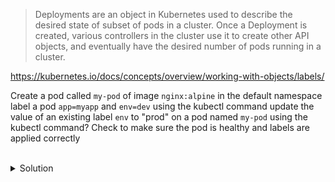 > Deployments are an object in Kubernetes used to describe the desired state of subset of pods in a cluster. Once a
> Deployment is created, various controllers in the cluster use it to create other API objects, and eventually have the
> desired number of pods running in a cluster.

https://kubernetes.io/docs/concepts/overview/working-with-objects/labels/

Create a pod called `my-pod` of image `nginx:alpine` in the default namespace
label a pod `app=myapp` and `env=dev` using the kubectl command
update the value of an existing label `env` to "prod" on a pod named `my-pod` using the kubectl command?
Check to make sure the pod is healthy and labels are applied correctly

<br>
<details><summary>Solution</summary>
<br>

```plain
kubectl run my-pod --image=nginx:alpine --labels=app=myapp,env=dev
kubectl label pods my-pod env=prod --overwrite
kubectl get pod my-pod -o json | jq '.metadata.labels'
```{{exec}}

</details>
